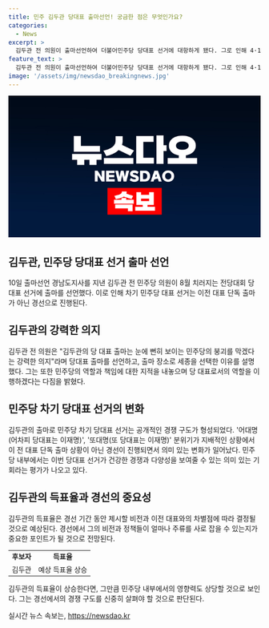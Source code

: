 ```yaml
---
title: 민주 김두관 당대표 출마선언! 궁금한 점은 무엇인가요?
categories:
  - News
excerpt: >
  김두관 전 의원이 출마선언하여 더불어민주당 당대표 선거에 대항하게 됐다. 그로 인해 4·10 총선 이후 일극체제 논란이 일고 있던 상황에서 경선이 진행되는 것만으로도 의미가 있는 것으로 평가된다. 김 전 의원은 당의 붕괴를 막을 강력한 의지로 출마를 선언하며 지방선거와 대선의 승리를 위해 매우 중요한 선거라고 강조했다. 또한, 김 전 의원의 출마로 민주당 차기 당대표 선거는 공개적인 경쟁 구도가 만들어졌다.
feature_text: >
  김두관 전 의원이 출마선언하여 더불어민주당 당대표 선거에 대항하게 됐다. 그로 인해 4·10 총선 이후 일극체제 논란이 일고 있던 상황에서 경선이 진행되는 것만으로도 의미가 있는 것으로 평가된다. 김 전 의원은 당의 붕괴를 막을 강력한 의지로 출마를 선언하며 지방선거와 대선의 승리를 위해 매우 중요한 선거라고 강조했다. 또한, 김 전 의원의 출마로 민주당 차기 당대표 선거는 공개적인 경쟁 구도가 만들어졌다.
image: '/assets/img/newsdao_breakingnews.jpg'
---
```


<p><img src="/assets/img/newsdao_breakingnews.jpg" alt="koreaapp 속보" /></p>

<h2 data-ke-size="size26">김두관, 민주당 당대표 선거 출마 선언</h2>

<p data-ke-size="size16">10일 출마선언 경남도지사를 지낸 김두관 전 민주당 의원이 8월 치러지는 전당대회 당대표 선거에 출마를 선언했다. 이로 인해 차기 민주당 대표 선거는 이전 대표 단독 출마가 아닌 경선으로 진행된다.</p>

<h2 data-ke-size="size24">김두관의 강력한 의지</h2>

<p data-ke-size="size16">김두관 전 의원은 "김두관의 당 대표 출마는 눈에 뻔히 보이는 민주당의 붕괴를 막겠다는 강력한 의지"라며 당대표 출마를 선언하고, 출마 장소로 세종을 선택한 이유를 설명했다. 그는 또한 민주당의 역할과 책임에 대한 지적을 내놓으며 당 대표로서의 역할을 이행하겠다는 다짐을 밝혔다.</p>

<h2 data-ke-size="size24">민주당 차기 당대표 선거의 변화</h2>

<p data-ke-size="size16">김두관의 출마로 민주당 차기 당대표 선거는 공개적인 경쟁 구도가 형성되었다. '어대명(어차피 당대표는 이재명)', '또대명(또 당대표는 이재명)' 분위기가 지배적인 상황에서 이 전 대표 단독 출마 상황이 아닌 경선이 진행되면서 의미 있는 변화가 일어났다. 민주당 내부에서는 이번 당대표 선거가 건강한 경쟁과 다양성을 보여줄 수 있는 의미 있는 기회라는 평가가 나오고 있다.</p>

<h2 data-ke-size="size24">김두관의 득표율과 경선의 중요성</h2>

<p data-ke-size="size16">김두관의 득표율은 경선 기간 동안 제시할 비전과 이전 대표와의 차별점에 따라 결정될 것으로 예상된다. 경선에서 그의 비전과 정책들이 얼마나 주류를 사로 잡을 수 있는지가 중요한 포인트가 될 것으로 전망된다.</p>

<table>
    <tr>
        <td style="text-align: center; height: 17px;"><b>후보자</b></td>
        <td style="text-align: center; height: 17px;"><b>득표율</b></td>
    </tr>
    <tr>
        <td style="text-align: center; height: 17px;">김두관</td>
        <td style="text-align: center; height: 17px;">예상 득표율 상승</td>
    </tr>
</table>

<p data-ke-size="size16">김두관의 득표율이 상승한다면, 그만큼 민주당 내부에서의 영향력도 상당할 것으로 보인다. 그는 경선에서의 경쟁 구도를 신중히 살펴야 할 것으로 판단된다.</p>
실시간 뉴스 속보는, <a href="https://newsdao.kr" rel="dofollow">https://newsdao.kr</a>



